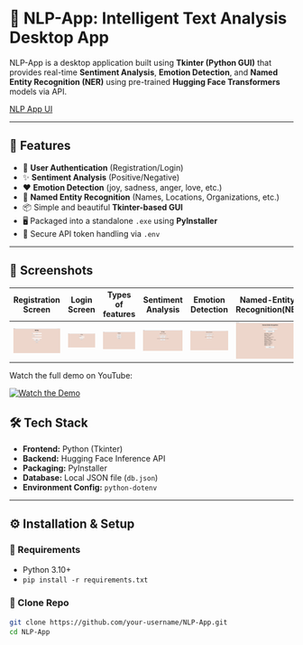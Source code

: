# 🧠 NLP-App: Intelligent Text Analysis Desktop App

NLP-App is a desktop application built using **Tkinter (Python GUI)** that provides real-time **Sentiment Analysis**, **Emotion Detection**, and **Named Entity Recognition (NER)** using pre-trained **Hugging Face Transformers** models via API.

[NLP App UI](resources/) 

---

## 🚀 Features

- 🔐 **User Authentication** (Registration/Login)
- ✨ **Sentiment Analysis** (Positive/Negative)
- ❤️ **Emotion Detection** (joy, sadness, anger, love, etc.)
- 🧠 **Named Entity Recognition** (Names, Locations, Organizations, etc.)
- 📦 Simple and beautiful **Tkinter-based GUI**
- 🖥️ Packaged into a standalone `.exe` using **PyInstaller**
- 🔐 Secure API token handling via `.env`

---

## 📸 Screenshots

| Registration Screen | Login Screen | Types of features | Sentiment Analysis | Emotion Detection | Named-Entity-Recognition(NER) |
|--------------|--------------------|-------------------|--------------|--------------------|-------------------|
| ![](resources/register.png) | ![](resources/login.png) | ![](resources/types.png) | ![](resources/sentiment-analysis.png) | ![](resources/emotion-detection.png) | ![](resources/NER.png) | ![](resources/emotion.png) | 


Watch the full demo on YouTube:

[![Watch the Demo](https://img.youtube.com/vi/oIR_j7iW2aA/0.jpg)](https://www.youtube.com/watch?v=oIR_j7iW2aA)

## 🛠️ Tech Stack

- **Frontend:** Python (Tkinter)
- **Backend:** Hugging Face Inference API
- **Packaging:** PyInstaller
- **Database:** Local JSON file (`db.json`)
- **Environment Config:** `python-dotenv`

---

## ⚙️ Installation & Setup

### 🔧 Requirements
- Python 3.10+
- `pip install -r requirements.txt`

### 📁 Clone Repo

```bash
git clone https://github.com/your-username/NLP-App.git
cd NLP-App
